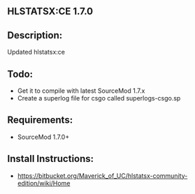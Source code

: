 HLSTATSX:CE 1.7.0
---


Description:
--
Updated hlstatsx:ce

Todo:
--
- Get it to compile with latest SourceMod 1.7.x
- Create a superlog file for csgo called superlogs-csgo.sp

Requirements:
---
- SourceMod 1.7.0+

Install Instructions:
---
- https://bitbucket.org/Maverick_of_UC/hlstatsx-community-edition/wiki/Home
